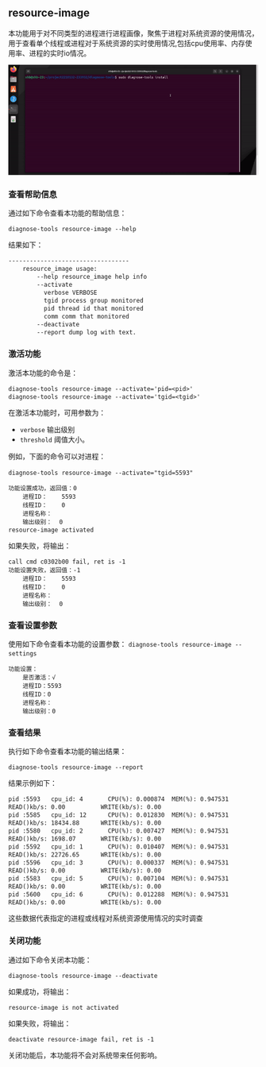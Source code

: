 ## resource-image
本功能用于对不同类型的进程进行进程画像，聚焦于进程对系统资源的使用情况，用于查看单个线程或进程对于系统资源的实时使用情况,包括cpu使用率、内存使用率、进程的实时io情况。

![resource_image](../../../images/resource_image.gif)

###  查看帮助信息
通过如下命令查看本功能的帮助信息：
```
diagnose-tools resource-image --help
```
结果如下：
```
----------------------------------
    resource_image usage:
        --help resource_image help info
        --activate
          verbose VERBOSE
          tgid process group monitored
          pid thread id that monitored
          comm comm that monitored
        --deactivate
        --report dump log with text.
```
### 激活功能
激活本功能的命令是：
```
diagnose-tools resource-image --activate='pid=<pid>'
diagnose-tools resource-image --activate='tgid=<tgid>'
```
在激活本功能时，可用参数为：
- `verbose` 输出级别
- `threshold` 阈值大小。

例如，下面的命令可以对进程：

`diagnose-tools resource-image --activate="tgid=5593"`
```
功能设置成功，返回值：0
    进程ID：    5593
    线程ID：    0
    进程名称：
    输出级别：  0
resource-image activated
```

如果失败，将输出：
```
call cmd c0302b00 fail, ret is -1
功能设置失败，返回值：-1
    进程ID：    5593
    线程ID：    0
    进程名称：
    输出级别：  0
```

###  查看设置参数
使用如下命令查看本功能的设置参数：
`diagnose-tools resource-image --settings`
```
功能设置：
    是否激活：√
    进程ID：5593
    线程ID：0
    进程名称：
    输出级别：0
```
### 查看结果
执行如下命令查看本功能的输出结果：
```
diagnose-tools resource-image --report
```
结果示例如下：
```
pid :5593   cpu_id: 4       CPU(%): 0.000874  MEM(%): 0.947531  READ()kb/s: 0.00          WRITE(kb/s): 0.00        
pid :5585   cpu_id: 12      CPU(%): 0.012830  MEM(%): 0.947531  READ()kb/s: 18434.88      WRITE(kb/s): 0.00        
pid :5580   cpu_id: 2       CPU(%): 0.007427  MEM(%): 0.947531  READ()kb/s: 1698.07       WRITE(kb/s): 0.00        
pid :5592   cpu_id: 1       CPU(%): 0.010407  MEM(%): 0.947531  READ()kb/s: 22726.65      WRITE(kb/s): 0.00        
pid :5596   cpu_id: 3       CPU(%): 0.000337  MEM(%): 0.947531  READ()kb/s: 0.00          WRITE(kb/s): 0.00        
pid :5583   cpu_id: 5       CPU(%): 0.007104  MEM(%): 0.947531  READ()kb/s: 0.00          WRITE(kb/s): 0.00        
pid :5600   cpu_id: 6       CPU(%): 0.012288  MEM(%): 0.947531  READ()kb/s: 0.00          WRITE(kb/s): 0.00 
```

这些数据代表指定的进程或线程对系统资源使用情况的实时调查

### 关闭功能
通过如下命令关闭本功能：
```
diagnose-tools resource-image --deactivate 
```
如果成功，将输出：
```
resource-image is not activated
```
如果失败，将输出：
```
deactivate resource-image fail, ret is -1
```
关闭功能后，本功能将不会对系统带来任何影响。
